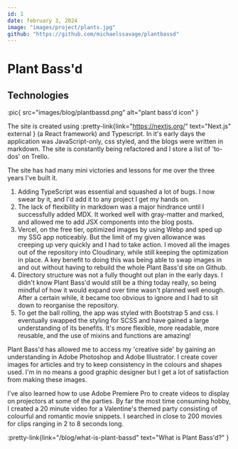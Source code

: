 ```yaml
---
id: 1
date: february 3, 2024
image: "images/project/plants.jpg"
github: "https://github.com/michaelssavage/plantbassd"
---
```


# Plant Bass'd

## Technologies

:pic{ src="images/blog/plantbassd.png" alt="plant bass'd icon" }

The site is created using :pretty-link{link="https://nextjs.org/" text="Next.js" external } (a React framework) and Typescript. In it's early days the application was JavaScript-only, css styled, and the blogs were written in markdown. The site is constantly being refactored and I store a list of 'to-dos' on Trello.

The site has had many mini victories and lessons for me over the three years I've built it.

1. Adding TypeScript was essential and squashed a lot of bugs. I now swear by it, and I'd add it to any project I get my hands on.
2. The lack of flexibility in markdown was a major hindrance until I successfully added MDX. It worked well with gray-matter and marked, and allowed me to add JSX components into the blog posts.
3. Vercel, on the free tier, optimized images by using Webp and sped up my SSG app noticeably. But the limit of my given allowance was creeping up very quickly and I had to take action. I moved all the images out of the repository into Cloudinary, while still keeping the optimization in place. A key benefit to doing this was being able to swap images in and out without having to rebuild the whole Plant Bass'd site on Github.
4. Directory structure was not a fully thought out plan in the early days. I didn't know Plant Bass'd would still be a thing today really, so being mindful of how it would expand over time wasn't planned well enough. After a certain while, it became too obvious to ignore and I had to sit down to reorganise the repository.
5. To get the ball rolling, the app was styled with Bootstrap 5 and css. I eventually swapped the styling for SCSS and have gained a large understanding of its benefits. It's more flexible, more readable, more reusable, and the use of mixins and functions are amazing!

Plant Bass'd has allowed me to access my 'creative side' by gaining an understanding in Adobe Photoshop and Adobe Illustrator. I create cover images for articles and try to keep consistency in the colours and shapes used. I'm in no means a good graphic designer but I get a lot of satisfaction from making these images.

I've also learned how to use Adobe Premiere Pro to create videos to display on projectors at some of the parties. By far the most time consuming hobby, I created a 20 minute video for a Valentine's themed party consisting of colourful and romantic movie snippets. I searched in close to 200 movies for clips ranging in 2 to 8 seconds long.

:pretty-link{link="/blog/what-is-plant-bassd" text="What is Plant Bass'd?" }

<br />
